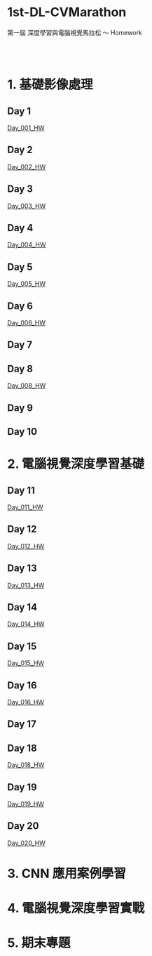 # 1st-DL-CVMarathon

第一屆 深度學習與電腦視覺馬拉松 ～ Homework


</br>
</br>	

# 1. 基礎影像處理

## Day 1
[Day_001_HW](https://github.com/juidasci/1st-DL-CVMarathon/blob/master/homework/Day_001_HW.ipynb)

## Day 2
[Day_002_HW](https://github.com/juidasci/1st-DL-CVMarathon/blob/master/homework/Day_002_HW.ipynb)

## Day 3
[Day_003_HW](https://github.com/juidasci/1st-DL-CVMarathon/blob/master/homework/Day_003_HW.ipynb)

## Day 4
[Day_004_HW](https://github.com/juidasci/1st-DL-CVMarathon/blob/master/homework/Day_004_HW.ipynb)

## Day 5
[Day_005_HW](https://github.com/juidasci/1st-DL-CVMarathon/blob/master/homework/Day_005_HW.ipynb)

## Day 6
[Day_006_HW](https://github.com/juidasci/1st-DL-CVMarathon/blob/master/homework/Day_006_HW.ipynb)

## Day 7

## Day 8
[Day_008_HW](https://github.com/juidasci/1st-DL-CVMarathon/blob/master/homework/Day_008_HW.ipynb)

## Day 9

## Day 10

# 2. 電腦視覺深度學習基礎

## Day 11
[Day_011_HW](https://github.com/juidasci/1st-DL-CVMarathon/blob/master/homework/Day_011_HW.ipynb)

## Day 12
[Day_012_HW](https://github.com/juidasci/1st-DL-CVMarathon/blob/master/homework/Day_012_HW.ipynb)

## Day 13
[Day_013_HW](https://github.com/juidasci/1st-DL-CVMarathon/blob/master/homework/Day_013_HW.ipynb)

## Day 14
[Day_014_HW](https://github.com/juidasci/1st-DL-CVMarathon/blob/master/homework/Day_014_HW.ipynb)

## Day 15
[Day_015_HW](https://github.com/juidasci/1st-DL-CVMarathon/blob/master/homework/Day_015_HW.ipynb)

## Day 16
[Day_016_HW](https://github.com/juidasci/1st-DL-CVMarathon/blob/master/homework/Day_016_HW.ipynb)

## Day 17

## Day 18
[Day_018_HW](https://github.com/juidasci/1st-DL-CVMarathon/blob/master/homework/Day_018_HW.ipynb)

## Day 19
[Day_019_HW](https://github.com/juidasci/1st-DL-CVMarathon/blob/master/homework/Day_019_HW.ipynb)

## Day 20
[Day_020_HW](https://github.com/juidasci/1st-DL-CVMarathon/blob/master/homework/Day_020_HW.ipynb)

# 3. CNN 應用案例學習


# 4. 電腦視覺深度學習實戰


# 5. 期末專題
